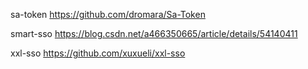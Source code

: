 sa-token
https://github.com/dromara/Sa-Token

smart-sso
https://blog.csdn.net/a466350665/article/details/54140411

xxl-sso
https://github.com/xuxueli/xxl-sso